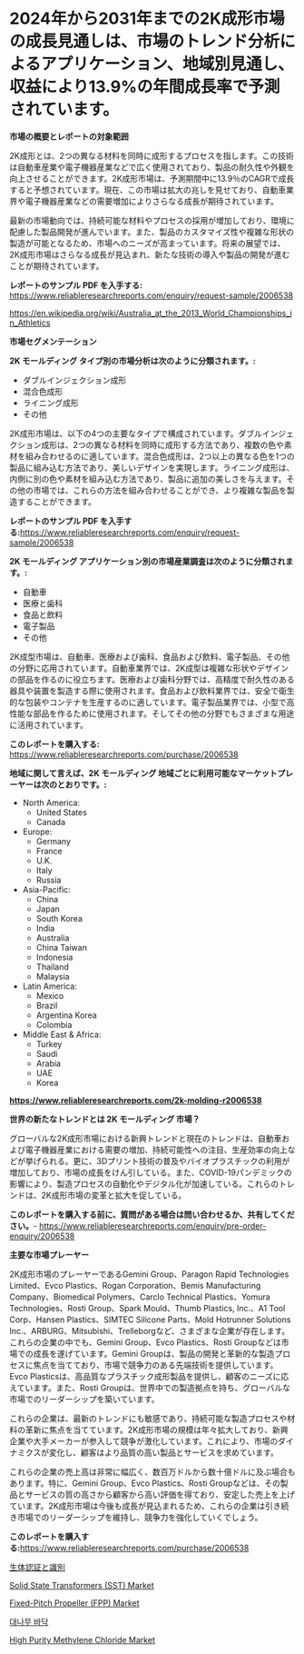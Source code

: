 <p><h1>2024年から2031年までの2K成形市場の成長見通しは、市場のトレンド分析によるアプリケーション、地域別見通し、収益により13.9%の年間成長率で予測されています。</h1></p><p><strong>市場の概要とレポートの対象範囲</strong></p>
<p><p>2K成形とは、2つの異なる材料を同時に成形するプロセスを指します。この技術は自動車産業や電子機器産業などで広く使用されており、製品の耐久性や外観を向上させることができます。2K成形市場は、予測期間中に13.9％のCAGRで成長すると予想されています。現在、この市場は拡大の兆しを見せており、自動車業界や電子機器産業などの需要増加によりさらなる成長が期待されています。</p><p>最新の市場動向では、持続可能な材料やプロセスの採用が増加しており、環境に配慮した製品開発が進んでいます。また、製品のカスタマイズ性や複雑な形状の製造が可能となるため、市場へのニーズが高まっています。将来の展望では、2K成形市場はさらなる成長が見込まれ、新たな技術の導入や製品の開発が進むことが期待されています。</p></p>
<p><strong>レポートのサンプル PDF を入手する:</strong> <a href="https://www.reliableresearchreports.com/enquiry/request-sample/2006538">https://www.reliableresearchreports.com/enquiry/request-sample/2006538</a></p>
<p><a href="https://en.wikipedia.org/wiki/Australia_at_the_2013_World_Championships_in_Athletics">https://en.wikipedia.org/wiki/Australia_at_the_2013_World_Championships_in_Athletics</a></p>
<p><strong>市場セグメンテーション</strong></p>
<p><strong>2K モールディング タイプ別の市場分析は次のように分類されます。:</strong></p>
<p><ul><li>ダブルインジェクション成形</li><li>混合色成形</li><li>ライニング成形</li><li>その他</li></ul></p>
<p><p>2K成形市場は、以下の4つの主要なタイプで構成されています。ダブルインジェクション成形は、2つの異なる材料を同時に成形する方法であり、複数の色や素材を組み合わせるのに適しています。混合色成形は、2つ以上の異なる色を1つの製品に組み込む方法であり、美しいデザインを実現します。ライニング成形は、内側に別の色や素材を組み込む方法であり、製品に追加の美しさを与えます。その他の市場では、これらの方法を組み合わせることができ、より複雑な製品を製造することができます。</p></p>
<p><strong>レポートのサンプル PDF を入手する:</strong><a href="https://www.reliableresearchreports.com/enquiry/request-sample/2006538">https://www.reliableresearchreports.com/enquiry/request-sample/2006538</a></p>
<p><strong> 2K モールディング アプリケーション別の市場産業調査は次のように分類されます。:</strong></p>
<p><ul><li>自動車</li><li>医療と歯科</li><li>食品と飲料</li><li>電子製品</li><li>その他</li></ul></p>
<p><p>2K成型市場は、自動車、医療および歯科、食品および飲料、電子製品、その他の分野に応用されています。自動車業界では、2K成型は複雑な形状やデザインの部品を作るのに役立ちます。医療および歯科分野では、高精度で耐久性のある器具や装置を製造する際に使用されます。食品および飲料業界では、安全で衛生的な包装やコンテナを生産するのに適しています。電子製品業界では、小型で高性能な部品を作るために使用されます。そしてその他の分野でもさまざまな用途に活用されています。</p></p>
<p><strong>このレポートを購入する:</strong> <a href="https://www.reliableresearchreports.com/purchase/2006538">https://www.reliableresearchreports.com/purchase/2006538</a></p>
<p><strong>地域に関して言えば、2K モールディング 地域ごとに利用可能なマーケットプレーヤーは次のとおりです。:</strong></p>
<p><ul>
    <li>
        North America:
        <ul>
            <li>United States</li>
            <li>Canada</li>
        </ul>
    </li>
    <li>
        Europe:
        <ul>
            <li>Germany</li>
            <li>France</li>
            <li>U.K.</li>
            <li>Italy</li>
            <li>Russia</li>
        </ul>
    </li>
    <li>
        Asia-Pacific:
        <ul>
            <li>China</li>
            <li>Japan</li>
            <li>South Korea</li>
            <li>India</li>
            <li>Australia</li>
            <li>China Taiwan</li>
            <li>Indonesia</li>
            <li>Thailand</li>
            <li>Malaysia</li>
        </ul>
    </li>
    <li>
        Latin America:
        <ul>
            <li>Mexico</li>
            <li>Brazil</li>
            <li>Argentina Korea</li>
            <li>Colombia</li>
        </ul>
    </li>
    <li>
        Middle East & Africa:
        <ul>
            <li>Turkey</li>
            <li>Saudi</li>
            <li>Arabia</li>
            <li>UAE</li>
            <li>Korea</li>
        </ul>
    </li>
    </ul></p>
<p><strong><a href="https://www.reliableresearchreports.com/2k-molding-r2006538">https://www.reliableresearchreports.com/2k-molding-r2006538</a></strong></p>
<p><strong>世界の新たなトレンドとは 2K モールディング 市場？</strong></p>
<p><p>グローバルな2K成形市場における新興トレンドと現在のトレンドは、自動車および電子機器産業における需要の増加、持続可能性への注目、生産効率の向上などが挙げられる。更に、3Dプリント技術の普及やバイオプラスチックの利用が増加しており、市場の成長をけん引している。また、COVID-19パンデミックの影響により、製造プロセスの自動化やデジタル化が加速している。これらのトレンドは、2K成形市場の変革と拡大を促している。</p></p>
<p><strong>このレポートを購入する前に、質問がある場合は問い合わせるか、共有してください。</strong>- <a href="https://www.reliableresearchreports.com/enquiry/pre-order-enquiry/2006538">https://www.reliableresearchreports.com/enquiry/pre-order-enquiry/2006538</a></p>
<p><strong>主要な市場プレーヤー</strong></p>
<p><p>2K成形市場のプレーヤーであるGemini Group、Paragon Rapid Technologies Limited、Evco Plastics、Rogan Corporation、Bemis Manufacturing Company、Biomedical Polymers、Carclo Technical Plastics、Yomura Technologies、Rosti Group、Spark Mould、Thumb Plastics, Inc.、A1 Tool Corp、Hansen Plastics、SIMTEC Silicone Parts、Mold Hotrunner Solutions Inc.、ARBURG、Mitsubishi、Trelleborgなど、さまざまな企業が存在します。これらの企業の中でも、Gemini Group、Evco Plastics、Rosti Groupなどは市場での成長を遂げています。Gemini Groupは、製品の開発と革新的な製造プロセスに焦点を当てており、市場で競争力のある先端技術を提供しています。Evco Plasticsは、高品質なプラスチック成形製品を提供し、顧客のニーズに応えています。また、Rosti Groupは、世界中での製造拠点を持ち、グローバルな市場でのリーダーシップを築いています。</p><p>これらの企業は、最新のトレンドにも敏感であり、持続可能な製造プロセスや材料の革新に焦点を当てています。2K成形市場の規模は年々拡大しており、新興企業や大手メーカーが参入して競争が激化しています。これにより、市場のダイナミクスが変化し、顧客はより品質の高い製品とサービスを求めています。</p><p>これらの企業の売上高は非常に幅広く、数百万ドルから数十億ドルに及ぶ場合もあります。特に、Gemini Group、Evco Plastics、Rosti Groupなどは、その製品とサービスの質の高さから顧客から高い評価を得ており、安定した売上を上げています。2K成形市場は今後も成長が見込まれるため、これらの企業は引き続き市場でのリーダーシップを維持し、競争力を強化していくでしょう。</p></p>
<p><strong>このレポートを購入する:</strong><a href="https://www.reliableresearchreports.com/purchase/2006538">https://www.reliableresearchreports.com/purchase/2006538</a></p>
<p><p><a href="https://medium.com/@dressleredward/%E3%82%B0%E3%83%AD%E3%83%BC%E3%83%90%E3%83%AB%E7%94%9F%E4%BD%93%E8%AA%8D%E8%A8%BC-%E8%AD%98%E5%88%A5%E5%B8%82%E5%A0%B4-%E8%A3%BD%E5%93%81%E3%82%BF%E3%82%A4%E3%83%97-%E3%83%8F%E3%83%BC%E3%83%89%E3%82%A6%E3%82%A7%E3%82%A2-%E3%82%BD%E3%83%95%E3%83%88%E3%82%A6%E3%82%A7%E3%82%A2-%E3%82%B5%E3%83%BC%E3%83%93%E3%82%B9-%E3%82%A8%E3%83%B3%E3%83%89%E3%83%A6%E3%83%BC%E3%82%B6%E3%83%BC-%E5%9C%B0%E5%9F%9F%E3%81%AB%E7%84%A6%E7%82%B9%E3%82%92%E5%BD%93%E3%81%A6%E3%81%9F%E5%88%86%E6%9E%90%E3%81%A8%E4%BA%88%E6%B8%AC-2024%E5%B9%B4-2031%E5%B9%B4-b9c746445a54">生体認証と識別</a></p><p><a href="https://issuu.com/reportprime-2/docs/solid-state-transformers-sst-market-size-2030.pptx">Solid State Transformers (SST) Market</a></p><p><a href="https://issuu.com/reportprime-2/docs/fixed-pitch-propeller-fpp-market-size-2030.pptx">Fixed-Pitch Propeller (FPP) Market</a></p><p><a href="https://medium.com/@trevorkruvalis5678/2024%EB%85%84%EB%B6%80%ED%84%B0-2031%EB%85%84%EA%B9%8C%EC%A7%80-6-3-%EC%97%B0%ED%8F%89%EA%B7%A0-%EC%84%B1%EC%9E%A5%EB%A5%A0%EB%A1%9C-%ED%99%95%EC%9E%A5%EB%90%98%EA%B3%A0-%EC%9E%88%EB%8A%94-%EB%8C%80%EB%82%98%EB%AC%B4-%EB%B0%94%EB%8B%A5-%EC%8B%9C%EC%9E%A5-%EA%B7%9C%EB%AA%A8%EC%97%90-%EB%8C%80%ED%95%9C-%ED%86%B5%EC%B0%B0%EB%A0%A5-74c743bce091">대나무 바닥</a></p><p><a href="https://medium.com/@darrensipes2023/analyzing-high-purity-methylene-chloride-market-dynamics-and-growth-drivers-and-forecasted-for-1e0883c56dc5">High Purity Methylene Chloride Market</a></p></p>